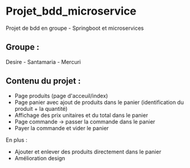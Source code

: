 # Projet_bdd_microservice

Projet de bdd en groupe - Springboot et microservices 

## Groupe :   
Desire - Santamaria - Mercuri  

## Contenu du projet :  

- Page produits (page d'acceuil/index)  
- Page panier avec ajout de produits dans le panier (identification du produit + la quantité) 
- Affichage des prix unitaires et du total dans le panier   
- Page commande -> passer la commande dans le panier  
- Payer la commande et vider le panier  


En plus :  
- Ajouter et enlever des produits directement dans le panier 
- Amélioration design  
